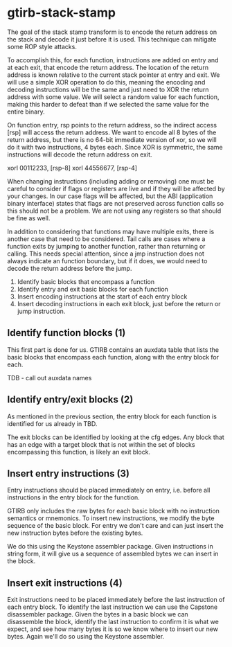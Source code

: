 # gtirb-stack-stamp

The goal of the stack stamp transform is to encode the return address on the
stack and decode it just before it is used.  This technique can mitigate some
ROP style attacks.

To accomplish this, for each function, instructions are added on entry and at
each exit, that encode the return address.  The location of the return address
is known relative to the current stack pointer at entry and exit.  We will use
a simple XOR operation to do this, meaning the encoding and decoding
instructions will be the same and just need to XOR the return address with some
value.  We will select a random value for each function, making this harder to
defeat than if we selected the same value for the entire binary.

On function entry, rsp points to the return address, so the indirect access
[rsp] will access the return address.  We want to encode all 8 bytes of the
return address, but there is no 64-bit immediate version of xor, so we will do
it with two instructions, 4 bytes each.  Since XOR is symmetric, the same
instructions will decode the return address on exit.

  xorl 00112233, [rsp-8]
  xorl 44556677, [rsp-4]

When changing instructions (including adding or removing) one must be careful to
consider if flags or registers are live and if they will be affected by your
changes.  In our case flags will be affected, but the ABI (application binary
interface) states that flags are not preserved across function calls so this
should not be a problem.  We are not using any registers so that should be fine
as well.

In addition to considering that functions may have multiple exits, there is
another case that need to be considered.  Tail calls are cases where a function
exits by jumping to another function, rather than returning or calling.  This
needs special attention, since a jmp instruction does not always indicate an
function boundary, but if it does, we would need to decode the return address
before the jump.

  1. Identify basic blocks that encompass a function
  2. Identify entry and exit basic blocks for each function
  3. Insert encoding instructions at the start of each entry block
  4. Insert decoding instructions in each exit block, just before the return or
      jump instruction.

## Identify function blocks (1)

This first part is done for us.  GTIRB contains an auxdata table that lists the
basic blocks that encompass each function, along with the entry block for each.

TDB - call out auxdata names

## Identify entry/exit blocks (2)

As mentioned in the previous section, the entry block for each function is
identified for us already in TBD.

The exit blocks can be identified by looking at the cfg edges.  Any block that
has an edge with a target block that is not within the set of blocks
encompassing this function, is likely an exit block.

## Insert entry instructions (3)

Entry instructions should be placed immediately on entry, i.e. before all
instructions in the entry block for the function.

GTIRB only includes the raw bytes for each basic block with no instruction
semantics or mnemonics.  To insert new instructions, we modify the byte sequence
of the basic block.  For entry we don't care and can just insert the new
instruction bytes before the existing bytes.

We do this using the Keystone assembler package.  Given instructions in string
form, it will give us a sequence of assembled bytes we can insert in the block.

## Insert exit instructions (4)

Exit instructions need to be placed immediately before the last instruction of
each entry block.  To identify the last instruction we can use the Capstone
disassembler package.  Given the bytes in a basic block we can disassemble the
block, identify the last instruction to confirm it is what we expect, and see
how many bytes it is so we know where to insert our new bytes.  Again we'll do
so using the Keystone assembler.


